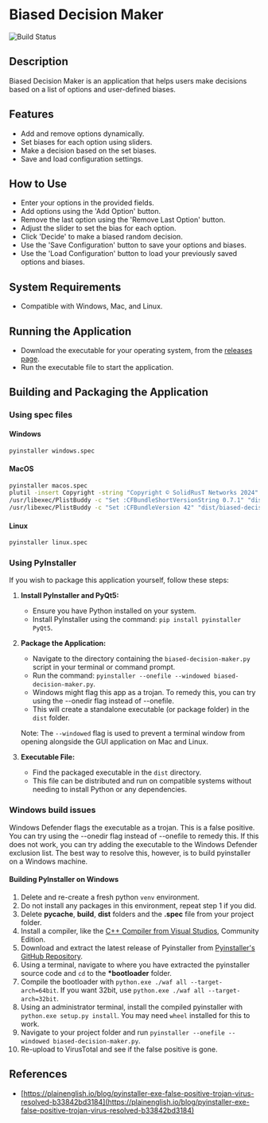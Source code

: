# Biased Decision Maker

![Build Status](https://github.com/suparious/biased-decision-maker/actions/workflows/pylint.yml/badge.svg)

## Description

Biased Decision Maker is an application that helps users make decisions based on a list of options and user-defined biases.

## Features

- Add and remove options dynamically.
- Set biases for each option using sliders.
- Make a decision based on the set biases.
- Save and load configuration settings.

## How to Use

- Enter your options in the provided fields.
- Add options using the 'Add Option' button.
- Remove the last option using the 'Remove Last Option' button.
- Adjust the slider to set the bias for each option.
- Click 'Decide' to make a biased random decision.
- Use the 'Save Configuration' button to save your options and biases.
- Use the 'Load Configuration' button to load your previously saved options and biases.

## System Requirements

- Compatible with Windows, Mac, and Linux.

## Running the Application

- Download the executable for your operating system, from the [releases page](https://github.com/suparious/biased-decision-maker/releases).
- Run the executable file to start the application.

## Building and Packaging the Application

### Using spec files

#### Windows

```bash
pyinstaller windows.spec
```

#### MacOS

```bash
pyinstaller macos.spec
plutil -insert Copyright -string "Copyright © SolidRusT Networks 2024" dist/biased-decision-maker.app/Contents/Info.plist
/usr/libexec/PlistBuddy -c "Set :CFBundleShortVersionString 0.7.1" "dist/biased-decision-maker.app/Contents/Info.plist"
/usr/libexec/PlistBuddy -c "Set :CFBundleVersion 42" "dist/biased-decision-maker.app/Contents/Info.plist"
```

#### Linux

```bash
pyinstaller linux.spec
```

### Using PyInstaller

If you wish to package this application yourself, follow these steps:

1. **Install PyInstaller and PyQt5:**

   - Ensure you have Python installed on your system.
   - Install PyInstaller using the command: `pip install pyinstaller PyQt5`.

2. **Package the Application:**

   - Navigate to the directory containing the `biased-decision-maker.py` script in your terminal or command prompt.
   - Run the command: `pyinstaller --onefile --windowed biased-decision-maker.py`.
   - Windows might flag this app as a trojan. To remedy this, you can try using the --onedir flag instead of --onefile.
   - This will create a standalone executable (or package folder) in the `dist` folder.

   Note: The `--windowed` flag is used to prevent a terminal window from opening alongside the GUI application on Mac and Linux.

3. **Executable File:**
   - Find the packaged executable in the `dist` directory.
   - This file can be distributed and run on compatible systems without needing to install Python or any dependencies.

### Windows build issues

Windows Defender flags the executable as a trojan. This is a false positive. You can try using the --onedir flag instead of --onefile to remedy this. If this does not work, you can try adding the executable to the Windows Defender exclusion list. The best way to resolve this, however, is to build pyinstaller on a Windows machine.

#### Building PyInstaller on Windows

1. Delete and re-create a fresh python `venv` environment.
2. Do not install any packages in this environment, repeat step 1 if you did.
3. Delete **pycache**, **build**, **dist** folders and the **.spec** file from your project folder.
4. Install a compiler, like the [C++ Compiler from Visual Studios](http://visualstudio.microsoft.com/vs/features/cplusplus/), Community Edition.
5. Download and extract the latest release of Pyinstaller from [Pyinstaller's GitHub Repository](http://github.com/pyinstaller/pyinstaller/releases).
6. Using a terminal, navigate to where you have extracted the pyinstaller source code and `cd` to the **\*bootloader** folder.
7. Compile the bootloader with `python.exe ./waf all --target-arch=64bit`. If you want 32bit, use `python.exe ./waf all --target-arch=32bit`.
8. Using an administrator terminal, install the compiled pyinstaller with `python.exe setup.py install`. You may need `wheel` installed for this to work.
9. Navigate to your project folder and run `pyinstaller --onefile --windowed biased-decision-maker.py`.
10. Re-upload to VirusTotal and see if the false positive is gone.

## References

- [https://plainenglish.io/blog/pyinstaller-exe-false-positive-trojan-virus-resolved-b33842bd3184](https://plainenglish.io/blog/pyinstaller-exe-false-positive-trojan-virus-resolved-b33842bd3184)
